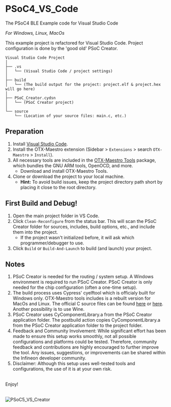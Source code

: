 # PSoC4_VS_Code
The PSoC4 BLE Example code for Visual Studio Code 

<em>For Windows, Linux, MacOs</em>

This example project is refactored for Visual Studio Code. Project configuration is done by the 'good old' PSoC Creator.<br/>


```
Visual Studio Code Project
│
├── .vs
│   └── (Visual Studio Code / project settings)
│
├── build
│   └── (The build output for the project: project.elf & project.hex will go here)
│
├── PSoC_Creator.cydsn
│   └── (PSoC Creator project)
│
└── source
    └── (Location of your source files: main.c, etc.)
```

## Preparation
1. Install [Visual Studio Code](https://code.visualstudio.com/download).
1. Install the OTX-Maestro extension (Sidebar > `Extensions` > search `OTX-Maestro` > `Install`).
1. All necessary tools are included in the [OTX-Maestro Tools](https://github.com/onethinx/OTX-Maestro/releases) package, which bundles the GNU ARM tools, OpenOCD, and more.
   * Download and install OTX-Maestro Tools.
1. Clone or download the project to your local machine.
   * **Hint:** To avoid build issues, keep the project directory path short by placing it close to the root directory.

## First Build and Debug!
1. Open the main project folder in VS Code.
1. Click `Clean-Reconfigure` from the status bar. This will scan the PSoC Creator folder for sources, includes, build options, etc., and include them into the project.
   * If the project wasn't initialized before, it will ask which programmer/debugger to use.
1. Click `Build` or `Build-And-Launch` to build (and launch) your project.

## Notes
1. PSoC Creator is needed for the routing / system setup. A Windows environment is required to run PSoC Creator. PSoC Creator is only needed for the chip configuration (often a one-time setup).
1. The build process uses Cypress' cyelftool which is officialy built for Windows only. OTX-Maestro tools includes is a rebuilt version for MacOs and Linux. The official C source files can be found [here](https://www.cypress.com/documentation/software-and-drivers/elftool-open-source-foss-packages) or [here](https://github.com/RolfNoot/assets/blob/main/PSoC5_VS_Creator/Infineon-CyElfTool-1.0.1.8.zip_(includes_libelf-0.8.13-patch2)-DevelopmentTools-v01_00-EN.zip?raw=true). Another possibility is to use Wine.
1. PSoC Creator uses CyComponentLibrary.a from the PSoC Creator application folder. The postbuild action copies CyComponentLibrary.a from the PSoC Creator application folder to the project folder.
1. Feedback and Community Involvement: While significant effort has been made to ensure this setup works smoothly, not all possible configurations and platforms could be tested. Therefore, community feedback and contributions are highly encouraged to further improve the tool. Any issues, suggestions, or improvements can be shared within the Infineon developer community.
1. Disclaimer: Although this setup uses well-tested tools and configurations, the use of it is at your own risk.
<br/>
Enjoy!
<br/><br/>

![PSoC5_VS_Creator](../../../assets/blob/main/PSoC5_VS_Creator/VS_Code_Creator.png?raw=true)<br/>

